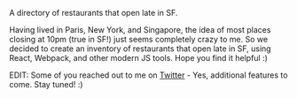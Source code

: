 A directory of restaurants that open late in SF.

Having lived in Paris, New York, and Singapore, the idea of most places closing at 10pm (true in SF!) just seems completely crazy to me. So we decided to create an inventory of restaurants that open late in SF, using React, Webpack, and other modern JS tools. Hope you find it helpful :)

EDIT: Some of you reached out to me on [Twitter](https://twitter.com/HBaoViet) - Yes, additional features to come. Stay tuned! :)
